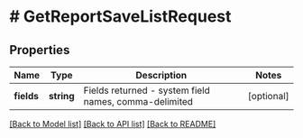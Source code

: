# # GetReportSaveListRequest

## Properties

Name | Type | Description | Notes
------------ | ------------- | ------------- | -------------
**fields** | **string** | Fields returned - system field names, comma-delimited | [optional]

[[Back to Model list]](../../README.md#models) [[Back to API list]](../../README.md#endpoints) [[Back to README]](../../README.md)
